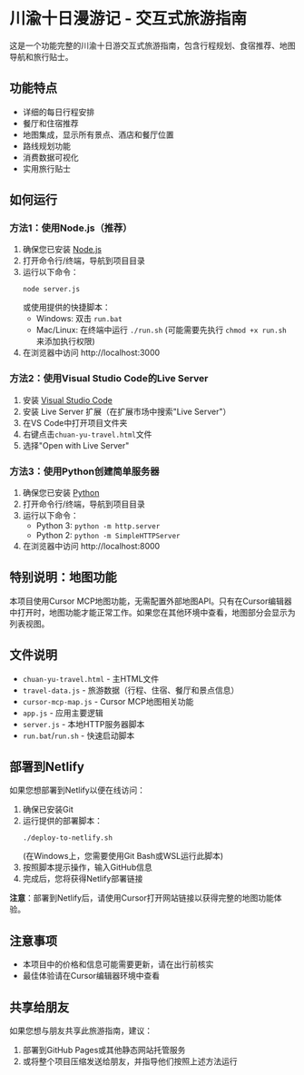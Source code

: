 # 川渝十日漫游记 - 交互式旅游指南

这是一个功能完整的川渝十日游交互式旅游指南，包含行程规划、食宿推荐、地图导航和旅行贴士。

## 功能特点

- 详细的每日行程安排
- 餐厅和住宿推荐
- 地图集成，显示所有景点、酒店和餐厅位置
- 路线规划功能
- 消费数据可视化
- 实用旅行贴士

## 如何运行

### 方法1：使用Node.js（推荐）

1. 确保您已安装 [Node.js](https://nodejs.org/)
2. 打开命令行/终端，导航到项目目录
3. 运行以下命令：
   ```
   node server.js
   ```
   或使用提供的快捷脚本：
   - Windows: 双击 `run.bat`
   - Mac/Linux: 在终端中运行 `./run.sh` (可能需要先执行 `chmod +x run.sh` 来添加执行权限)
4. 在浏览器中访问 http://localhost:3000

### 方法2：使用Visual Studio Code的Live Server

1. 安装 [Visual Studio Code](https://code.visualstudio.com/)
2. 安装 Live Server 扩展（在扩展市场中搜索"Live Server"）
3. 在VS Code中打开项目文件夹
4. 右键点击`chuan-yu-travel.html`文件
5. 选择"Open with Live Server"

### 方法3：使用Python创建简单服务器

1. 确保您已安装 [Python](https://www.python.org/)
2. 打开命令行/终端，导航到项目目录
3. 运行以下命令：
   - Python 3: `python -m http.server`
   - Python 2: `python -m SimpleHTTPServer`
4. 在浏览器中访问 http://localhost:8000

## 特别说明：地图功能

本项目使用Cursor MCP地图功能，无需配置外部地图API。只有在Cursor编辑器中打开时，地图功能才能正常工作。如果您在其他环境中查看，地图部分会显示为列表视图。

## 文件说明

- `chuan-yu-travel.html` - 主HTML文件
- `travel-data.js` - 旅游数据（行程、住宿、餐厅和景点信息）
- `cursor-mcp-map.js` - Cursor MCP地图相关功能
- `app.js` - 应用主要逻辑
- `server.js` - 本地HTTP服务器脚本
- `run.bat`/`run.sh` - 快速启动脚本

## 部署到Netlify

如果您想部署到Netlify以便在线访问：

1. 确保已安装Git
2. 运行提供的部署脚本：
   ```
   ./deploy-to-netlify.sh
   ```
   (在Windows上，您需要使用Git Bash或WSL运行此脚本)
3. 按照脚本提示操作，输入GitHub信息
4. 完成后，您将获得Netlify部署链接

**注意**：部署到Netlify后，请使用Cursor打开网站链接以获得完整的地图功能体验。

## 注意事项

- 本项目中的价格和信息可能需要更新，请在出行前核实
- 最佳体验请在Cursor编辑器环境中查看

## 共享给朋友

如果您想与朋友共享此旅游指南，建议：

1. 部署到GitHub Pages或其他静态网站托管服务
2. 或将整个项目压缩发送给朋友，并指导他们按照上述方法运行 